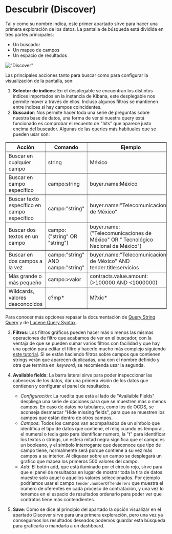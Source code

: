 # Descubrir (Discover)

Tal y como su nombre indica, este primer apartado sirve para hacer una primera exploración de los datos. La pantalla de búsqueda está dividida en tres partes principales:
* Un buscador 
* Un mapeo de campos 
* Un espacio de resultados

!["Discover"](discover.png "Discover")

Las principales acciones tanto para buscar como para configurar la visualización de la pantalla, son:
1. **Selector de índices**: En el desplegable se encuentran los distintos índices importados en la instancia de Kibana, este desplegable nos permite mover a través de ellos. Incluso algunos filtros se mantienen entre índices si hay campos coincidentes. 
2. **Buscador**: Nos permite hacer toda una serie de preguntas sobre nuestra base de datos, una forma de ver si nuestra query está funcionado es comprobar el recuento de "hits" que aparece justo encima del buscador. Algunas de las queries más habituales que se pueden usar son:   

<table border=1>
    <tr>
        <th>Acción</td>
        <th>Comando</td>
        <th>Ejemplo</td>
    </tr>
    <tr>
        <td>Buscar en cualquier campo</td>
        <td>string</td>
        <td>México</td>
    </tr>
    <tr>
        <td>Buscar en campo específico</td>
        <td>campo:string</td>
        <td>buyer.name:México</td>
    </tr>
    <tr>
        <td>Buscar texto específico en campo específico</td>
        <td>campo:"string"</td>
        <td>buyer.name:"Telecomunicaciones de México"</td>
    </tr>
    <tr>
        <td>Buscar dos textos en un campo</td>
        <td>campo:("string" OR "string")</td>
        <td>buyer.name:("Telecomunicaciones de México" OR " Tecnológico Nacional de México")</td>
    </tr>
    <tr>
        <td>Buscar en dos campos a la vez</td>
        <td>campo:"string" AND campo:"string"</td>
        <td>buyer.name:"Telecomunicaciones de México" AND tender.title:servicios</td>
    </tr>
    <tr>
        <td>Más grande o más pequeño</td>
        <td>campo:>valor</td>
        <td>contracts.value.amount:(>100000 AND <1000000)</td>
    </tr>
    <tr>
        <td>Wildcards, valores desconocidos</td>
        <td>c?mp*</td>
        <td>M?xic*</td>
    </tr>
</table>

Para conocer más opciones repasar la documentación de [Query String Query](https://www.elastic.co/guide/en/elasticsearch/reference/6.x/query-dsl-query-string-query.html#query-string-syntax) y de [Lucene Query Syntax](https://www.elastic.co/guide/en/kibana/6.x/lucene-query.html).

3. **Filtros**: Los filtros gráficos pueden hacer más o menos las mismas operaciones de filtro que acabamos de ver en el buscador, con la ventaja de que se pueden sumar varios filtros con facilidad y que hay una opción para editar el filtro y hacerlo mucho más complejo siguiendo [este tutorial](https://www.elastic.co/guide/en/elasticsearch/reference/6.x/query-filter-context.html). Si se están haciendo filtros sobre campos que contienen strings verán que aparecen duplicadas, una con el nombre definido y otra que termina en *.keyword*, se recomienda usar la segunda. 

4. **Available fields**: La barra lateral sirve para poder inspeccionar las cabeceras de los datos, dar una primera visión de los datos que contienen y configurar el panel de resultados. 
    * _Configuración_: La ruedita que está al lado de "Availaible Fields" despliega una serie de opciones para que se muestren más o menos campos. En caso de datos no tabulares, como los de OCDS, se aconseja desmarcar "Hide missing fields", para que se muestren los campos que están dentro de otros campos. 
    * _Campos_: Todos los campos van acompañados de un símbolo que identifica el tipo de datos que contiene, el reloj cuando es temporal, el numeral o tecla gato para identificar numero, la "t" para identificar los textos o strings, un esfera mitad negra significa que el campo es un booleano, y el símbolo interrogante que desconoce que tipo de campo tiene, normalmente será porque contiene a su vez más campos a su interior. Al cliquear sobre un campo se desplegará un grafico que mapea los primeros 500 valores del campo. 
    * _Add_: El botón add, que está iluminado por el círculo rojo, sirve para que el panel de resultados en lugar de mostrar toda la tira de datos muestre solo aquel o aquellos valores seleccionados. Por ejemplo podríamos usar el campo `tender.numberOfTenderers` que muestra el número de oferentes en cada proceso de contratación, y una vez lo tenemos en el espacio de resultados ordenarlo para poder ver que contratos tiene más contendientes. 

5. **Save**: Como se dice al principio del apartado la opción visualizar en el apartado Discover sirve para una primera exploración, pero una vez ya conseguimos los resultados deseados podemos guardar esta búsqueda para graficarla o mandarla a un dashboard. 
